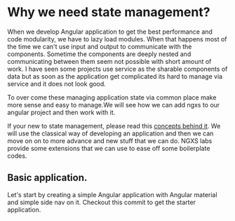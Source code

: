 # Why we need state management?

When we develop Angular application to get the best performance and code modularity, we have to lazy load modules. When that happens most of the time we can't use input and output to communicate with the components. Sometime the components are deeply nested and communicating between them seem not possible with short amount of work. I have seen some projects use service as the sharable components of data but as soon as the application get complicated its hard to manage via service and it does not look good.

To over come these managing application state via common place make more sense and easy to manage.We will see how we can add ngxs to our angular project and then work with it.

If your new to state management, please read this [concepts behind it](https://www.ngxs.io/concepts). We will use the classical way of developing an application and then we can move on on to more advance and new stuff that we can do. NGXS labs provide some extensions that we can use to ease off some boilerplate codes.

## Basic application.

Let's start by creating a simple Angular application with Angular material and simple side nav on it. Checkout this commit to get the starter application.
